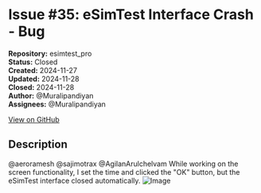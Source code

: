 # Issue #35: eSimTest Interface Crash - Bug

**Repository:** esimtest_pro  
**Status:** Closed  
**Created:** 2024-11-27  
**Updated:** 2024-11-28  
**Closed:** 2024-11-28  
**Author:** @Muralipandiyan  
**Assignees:** @Muralipandiyan  

[View on GitHub](https://github.com/Simtestlab/esimtest_pro/issues/35)

## Description

@aeroramesh @sajimotrax @AgilanArulchelvam 
While working on the screen functionality, I set the time and clicked the "OK" button, but the eSimTest interface closed automatically.
![Image](https://github.com/user-attachments/assets/bdb14800-a969-41d5-b7d9-1a2184835b62)